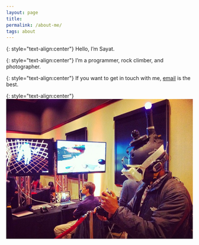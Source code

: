 ```yaml
---
layout: page
title:
permalink: /about-me/
tags: about
---
```


{: style="text-align:center"}
Hello, I’m Sayat.

{: style="text-align:center"}
I’m a programmer, rock climber, and photographer.

{: style="text-align:center"}
If you want to get in touch with me, [email](mailto:stb@satybald.com) is the best.

{: style="text-align:center"}
![Sayat Satybaldiyev](/media/img/geek_vr_cr.jpg "Avatar")

